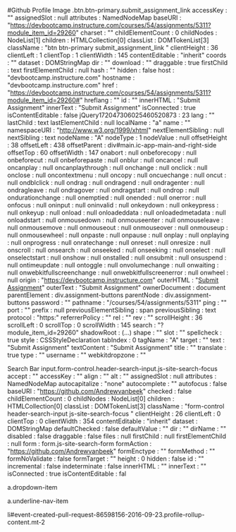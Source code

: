 
#Github Profile Image
.btn.btn-primary.submit_assignment_link
accessKey
:
""
assignedSlot
:
null
attributes
:
NamedNodeMap
baseURI
:
"https://devbootcamp.instructure.com/courses/54/assignments/5311?module_item_id=29260"
charset
:
""
childElementCount
:
0
childNodes
:
NodeList[1]
children
:
HTMLCollection[0]
classList
:
DOMTokenList[3]
className
:
"btn btn-primary submit_assignment_link "
clientHeight
:
36
clientLeft
:
1
clientTop
:
1
clientWidth
:
145
contentEditable
:
"inherit"
coords
:
""
dataset
:
DOMStringMap
dir
:
""
download
:
""
draggable
:
true
firstChild
:
text
firstElementChild
:
null
hash
:
""
hidden
:
false
host
:
"devbootcamp.instructure.com"
hostname
:
"devbootcamp.instructure.com"
href
:
"https://devbootcamp.instructure.com/courses/54/assignments/5311?module_item_id=29260#"
hreflang
:
""
id
:
""
innerHTML
:
"Submit Assignment"
innerText
:
"Submit Assignment"
isConnected
:
true
isContentEditable
:
false
jQuery172047306025460520873
:
23
lang
:
""
lastChild
:
text
lastElementChild
:
null
localName
:
"a"
name
:
""
namespaceURI
:
"http://www.w3.org/1999/xhtml"
nextElementSibling
:
null
nextSibling
:
text
nodeName
:
"A"
nodeType
:
1
nodeValue
:
null
offsetHeight
:
38
offsetLeft
:
438
offsetParent
:
div#main.ic-app-main-and-right-side
offsetTop
:
60
offsetWidth
:
147
onabort
:
null
onbeforecopy
:
null
onbeforecut
:
null
onbeforepaste
:
null
onblur
:
null
oncancel
:
null
oncanplay
:
null
oncanplaythrough
:
null
onchange
:
null
onclick
:
null
onclose
:
null
oncontextmenu
:
null
oncopy
:
null
oncuechange
:
null
oncut
:
null
ondblclick
:
null
ondrag
:
null
ondragend
:
null
ondragenter
:
null
ondragleave
:
null
ondragover
:
null
ondragstart
:
null
ondrop
:
null
ondurationchange
:
null
onemptied
:
null
onended
:
null
onerror
:
null
onfocus
:
null
oninput
:
null
oninvalid
:
null
onkeydown
:
null
onkeypress
:
null
onkeyup
:
null
onload
:
null
onloadeddata
:
null
onloadedmetadata
:
null
onloadstart
:
null
onmousedown
:
null
onmouseenter
:
null
onmouseleave
:
null
onmousemove
:
null
onmouseout
:
null
onmouseover
:
null
onmouseup
:
null
onmousewheel
:
null
onpaste
:
null
onpause
:
null
onplay
:
null
onplaying
:
null
onprogress
:
null
onratechange
:
null
onreset
:
null
onresize
:
null
onscroll
:
null
onsearch
:
null
onseeked
:
null
onseeking
:
null
onselect
:
null
onselectstart
:
null
onshow
:
null
onstalled
:
null
onsubmit
:
null
onsuspend
:
null
ontimeupdate
:
null
ontoggle
:
null
onvolumechange
:
null
onwaiting
:
null
onwebkitfullscreenchange
:
null
onwebkitfullscreenerror
:
null
onwheel
:
null
origin
:
"https://devbootcamp.instructure.com"
outerHTML
:
"<a class="btn btn-primary submit_assignment_link " href="#">Submit Assignment</a>"
outerText
:
"Submit Assignment"
ownerDocument
:
document
parentElement
:
div.assignment-buttons
parentNode
:
div.assignment-buttons
password
:
""
pathname
:
"/courses/54/assignments/5311"
ping
:
""
port
:
""
prefix
:
null
previousElementSibling
:
span
previousSibling
:
text
protocol
:
"https:"
referrerPolicy
:
""
rel
:
""
rev
:
""
scrollHeight
:
36
scrollLeft
:
0
scrollTop
:
0
scrollWidth
:
145
search
:
"?module_item_id=29260"
shadowRoot
:
(...)
shape
:
""
slot
:
""
spellcheck
:
true
style
:
CSSStyleDeclaration
tabIndex
:
0
tagName
:
"A"
target
:
""
text
:
"Submit Assignment"
textContent
:
"Submit Assignment"
title
:
""
translate
:
true
type
:
""
username
:
""
webkitdropzone
:
""

Search Bar
input.form-control.header-search-input.js-site-search-focus
accept
:
""
accessKey
:
""
align
:
""
alt
:
""
assignedSlot
:
null
attributes
:
NamedNodeMap
autocapitalize
:
"none"
autocomplete
:
""
autofocus
:
false
baseURI
:
"https://github.com/Andrewvanbeek"
checked
:
false
childElementCount
:
0
childNodes
:
NodeList[0]
children
:
HTMLCollection[0]
classList
:
DOMTokenList[3]
className
:
"form-control header-search-input js-site-search-focus "
clientHeight
:
26
clientLeft
:
0
clientTop
:
0
clientWidth
:
354
contentEditable
:
"inherit"
dataset
:
DOMStringMap
defaultChecked
:
false
defaultValue
:
""
dir
:
""
dirName
:
""
disabled
:
false
draggable
:
false
files
:
null
firstChild
:
null
firstElementChild
:
null
form
:
form.js-site-search-form
formAction
:
"https://github.com/Andrewvanbeek"
formEnctype
:
""
formMethod
:
""
formNoValidate
:
false
formTarget
:
""
height
:
0
hidden
:
false
id
:
""
incremental
:
false
indeterminate
:
false
innerHTML
:
""
innerText
:
""
isConnected
:
true
isContentEditable
:
fal



a.dropdown-item



a.underline-nav-item


li#event-created-pull-request-86598156-2016-09-23.profile-rollup-content.mt-2
